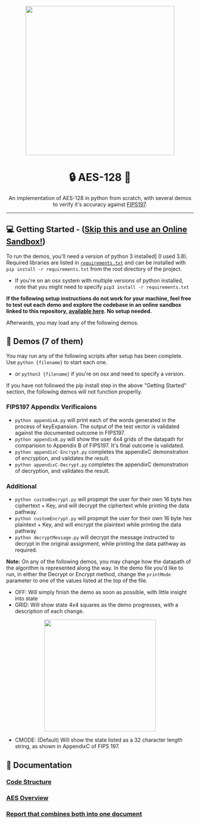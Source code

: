 <p align="center">
  <a href="/"><img align="center" width="400" src="https://i.imgur.com/IFiBDHe.png"></a>
  <h1 align="center">🔒 AES-128 🐍</h1>
</p>
<p align="center">
  An implementation of AES-128 in python from scratch, with several demos to verify it's accuracy against <a href="https://nvlpubs.nist.gov/nistpubs/FIPS/NIST.FIPS.197.pdf">FIPS197</a>. 
</p>

---

## 💻 Getting Started - ([Skip this and use an Online Sandbox!](https://aes-128.bmitchinson.repl.run/))
To run the demos, you'll need a version of python 3 installed] (I used 3.8). Required libraries are listed in [`requirements.txt`](https://github.com/bmitchinson/AES-128/blob/master/requirements.txt) and can be installed with `pip install -r requirements.txt` from the root directory of the project.
- If you're on an osx system with multiple versions of python installed, note that you might need to specify `pip3 install -r requirements.txt`

**If the following setup instructions do not work for your machine, feel free to test out each demo and explore the codebase in an online sandbox linked to this repository, [available here](https://repl.it/@bmitchinson/AES-128). No setup needed.**

Afterwards, you may load any of the following demos.

## 🔑 Demos (7 of them)
You may run any of the following scripts after setup has been complete. Use `python {filename}` to start each one. 
- or `python3 {filename}` if you're on osx and need to specify a version.

If you have not followed the pip install step in the above "Getting Started" section, the following demos will not function properlly.

### FIPS197 Appendix Verificaions
- `python appendixA.py` will print each of the words generated in the process of keyExpansion. The output of the test vector is validated against the documented outcome in FIPS197.
- `python appendixB.py` will show the user 4x4 grids of the datapath for comparision to Appendix B of FIPS197. It's final outcome is validated.
- `python appendixC-Encrypt.py` completes the appendixC demonstration of encryption, and validates the result.
- `python appendixC-Decrypt.py` completes the appendixC demonstration of decryption, and validates the result.

### Additional
- `python customDecrypt.py` will propmpt the user for their own 16 byte hex ciphertext + Key, and will decrypt the ciphertext while printing the data pathway.
- `python customEncrypt.py` will propmpt the user for their own 16 byte hex plaintext + Key, and will encrypt the plaintext while printing the data pathway.
- `python decryptMessage.py` will decrypt the message instructed to decrypt in the original assignment, while printing the data pathway as required.


**Note:** On any of the following demos, you may change how the datapath of the algorithm is represented along the way. In the demo file you'd like to run, in either the Decrypt or Encrypt method, change the `printMode` parameter to one of the values listed at the top of the file.
- OFF: Will simply finish the demo as soon as possible, with little insight into state
- GRID: Will show state 4x4 squares as the demo progresses, with a description of each change.
<p align="center">
  <img align="center" width="300" src="https://i.imgur.com/rMmGXN7.png">
</p>

- CMODE: (Default) Will show the state listed as a 32 character length string, as shown in AppendixC of FIPS 197. 

## 📝 Documentation
### [Code Structure](https://github.com/bmitchinson/AES-128/wiki/Code-Structure)
### [AES Overview](https://github.com/bmitchinson/AES-128/wiki/AES-Overview)
### [Report that combines both into one document](https://github.com/bmitchinson/AES-128/wiki.pdf)
